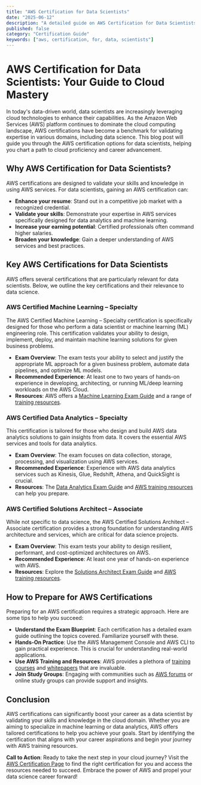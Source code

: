 ```yaml
---
title: "AWS Certification for Data Scientists"
date: "2025-06-12"
description: "A detailed guide on AWS Certification for Data Scientists"
published: false
category: "Certification Guide"
keywords: ["aws, certification, for, data, scientists"]
---
```


# AWS Certification for Data Scientists: Your Guide to Cloud Mastery

In today's data-driven world, data scientists are increasingly leveraging cloud technologies to enhance their capabilities. As the Amazon Web Services (AWS) platform continues to dominate the cloud computing landscape, AWS certifications have become a benchmark for validating expertise in various domains, including data science. This blog post will guide you through the AWS certification options for data scientists, helping you chart a path to cloud proficiency and career advancement.

## Why AWS Certification for Data Scientists?

AWS certifications are designed to validate your skills and knowledge in using AWS services. For data scientists, gaining an AWS certification can:

- **Enhance your resume**: Stand out in a competitive job market with a recognized credential.
- **Validate your skills**: Demonstrate your expertise in AWS services specifically designed for data analytics and machine learning.
- **Increase your earning potential**: Certified professionals often command higher salaries.
- **Broaden your knowledge**: Gain a deeper understanding of AWS services and best practices.

## Key AWS Certifications for Data Scientists

AWS offers several certifications that are particularly relevant for data scientists. Below, we outline the key certifications and their relevance to data science.

### AWS Certified Machine Learning – Specialty

The AWS Certified Machine Learning – Specialty certification is specifically designed for those who perform a data scientist or machine learning (ML) engineering role. This certification validates your ability to design, implement, deploy, and maintain machine learning solutions for given business problems.

- **Exam Overview**: The exam tests your ability to select and justify the appropriate ML approach for a given business problem, automate data pipelines, and optimize ML models.
- **Recommended Experience**: At least one to two years of hands-on experience in developing, architecting, or running ML/deep learning workloads on the AWS Cloud.
- **Resources**: AWS offers a [Machine Learning Exam Guide](https://aws.amazon.com/certification/certified-machine-learning-specialty/) and a range of [training resources](https://aws.amazon.com/training/learning-paths/machine-learning/).

### AWS Certified Data Analytics – Specialty

This certification is tailored for those who design and build AWS data analytics solutions to gain insights from data. It covers the essential AWS services and tools for data analytics.

- **Exam Overview**: The exam focuses on data collection, storage, processing, and visualization using AWS services.
- **Recommended Experience**: Experience with AWS data analytics services such as Kinesis, Glue, Redshift, Athena, and QuickSight is crucial.
- **Resources**: The [Data Analytics Exam Guide](https://aws.amazon.com/certification/certified-data-analytics-specialty/) and [AWS training resources](https://aws.amazon.com/training/learning-paths/analytics/) can help you prepare.

### AWS Certified Solutions Architect – Associate

While not specific to data science, the AWS Certified Solutions Architect – Associate certification provides a strong foundation for understanding AWS architecture and services, which are critical for data science projects.

- **Exam Overview**: This exam tests your ability to design resilient, performant, and cost-optimized architectures on AWS.
- **Recommended Experience**: At least one year of hands-on experience with AWS.
- **Resources**: Explore the [Solutions Architect Exam Guide](https://aws.amazon.com/certification/certified-solutions-architect-associate/) and [AWS training resources](https://aws.amazon.com/training/architect/).

## How to Prepare for AWS Certifications

Preparing for an AWS certification requires a strategic approach. Here are some tips to help you succeed:

- **Understand the Exam Blueprint**: Each certification has a detailed exam guide outlining the topics covered. Familiarize yourself with these.
- **Hands-On Practice**: Use the AWS Management Console and AWS CLI to gain practical experience. This is crucial for understanding real-world applications.
- **Use AWS Training and Resources**: AWS provides a plethora of [training courses](https://aws.amazon.com/training/) and [whitepapers](https://aws.amazon.com/whitepapers/) that are invaluable.
- **Join Study Groups**: Engaging with communities such as [AWS forums](https://forums.aws.amazon.com/) or online study groups can provide support and insights.

## Conclusion

AWS certifications can significantly boost your career as a data scientist by validating your skills and knowledge in the cloud domain. Whether you are aiming to specialize in machine learning or data analytics, AWS offers tailored certifications to help you achieve your goals. Start by identifying the certification that aligns with your career aspirations and begin your journey with AWS training resources.

**Call to Action**: Ready to take the next step in your cloud journey? Visit the [AWS Certification Page](https://aws.amazon.com/certification/) to find the right certification for you and access the resources needed to succeed. Embrace the power of AWS and propel your data science career forward!
